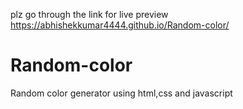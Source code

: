 plz go through the link for live preview https://abhishekkumar4444.github.io/Random-color/

# Random-color
Random color generator using html,css and javascript
